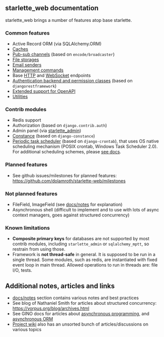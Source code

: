 ## starlette_web documentation

starlette_web brings a number of features atop base starlette.

### Common features

- Active Record ORM (via SQLAlchemy.ORM)
- [Caches](./common/caching.md)
- [Pub-sub channels](./common/channels.md) (based on `encode/broadcaster`)
- [File storages](./common/file_storages.md)
- [Email senders](./common/email.md)
- [Management commands](./common/management_commands.md)
- Base [HTTP](./common/http.md) and [WebSocket](./common/websockets.md) endpoints
- [Authentication backend and permission classes](./common/authorization_permissions.md)
  (based on `djangorestframework`)
- [Extended support for OpenAPI](./contrib/apispec.md)
- [Utilities](./common/utils.md)

### Contrib modules

- Redis support
- Authorization (based on `django.contrib.auth`)
- Admin panel (via [starlette_admin](https://github.com/jowilf/starlette-admin))
- [Constance](./contrib/constance.md) (based on `django-constance`)
- [Periodic task scheduler](./contrib/scheduler.md) (based on `django-crontab`), 
  that uses OS native scheduling mechanism (POSIX crontab, Windows Task Scheduler 2.0).
  For additional scheduling schemes, please [see docs](./notes/scheduling_tasks.md).

### Planned features

- See github issues/milestones for planned features: 
  https://github.com/dolamroth/starlette-web/milestones

### Not planned features

- FileField, ImageField (see [docs/notes](./notes/orm_filefield_challenges.md) for explanation)
- Asynchronous shell (difficult to implement and to use with lots of async context managers, 
  goes against structured concurrency)

### Known limitations

- **Composite primary keys** for databases are not supported by most contrib modules,
  including `starlette_admin` or `sqlalchemy_mptt`, so restrain from using those.
- Framework is **not thread-safe** in general. It is supposed to be run in a single thread. 
  Some modules, such as redis, are instantiated with fixed event loop in main thread. 
  Allowed operations to run in threads are: file I/O, tests.  

## Additional notes, articles and links

- [docs/notes](./notes) section contains various notes and best practices
- See blog of Nathaniel Smith for articles about structured concurrency: https://vorpus.org/blog/archives.html
- See GINO docs for articles about [asynchronous programming](https://python-gino.org/docs/en/1.0/explanation/async.html),
  and [asynchronous ORM](https://python-gino.org/docs/en/1.0/explanation/why.html)
- [Project wiki](https://github.com/dolamroth/starlette-web/wiki) also has an unsorted bunch of 
  articles/discussions on various topics

